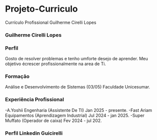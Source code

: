 # Projeto-Curriculo
Currículo Profissional Guilherme Cirelli Lopes
### Guilherme Cirelli Lopes 
### Perfil
Gosto de resolver problemas e tenho umforte desejo de aprender. Meu objetivo écrescer profissionalmente na area de Ti.
### Formação
Análise e Desenvolvimento de Sistemas (03/05)
Faculdade Unicesumar.
### Experiência Profissional        
-A.Yoshii Engenharia (Assistente De TI) Jan 2025 - presente.
-Fast Ariam Equipamentos (Aprendizagem Industrial) Jul 2024 - jan 2025.
-Super Muffato (Operador de caixa) Fev 2024 - jul 202.
### Perfil Linkedin Guicirelli
